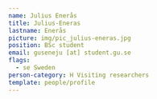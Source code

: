 ```yaml
---
name: Julius Enerås
title: Julius-Eneras
lastname: Enerås
picture: img/pic_julius-eneras.jpg
position: BSc student
email: guseneju [at] student.gu.se
flags:
  - se Sweden
person-category: H Visiting researchers
template: people/profile
---
```

